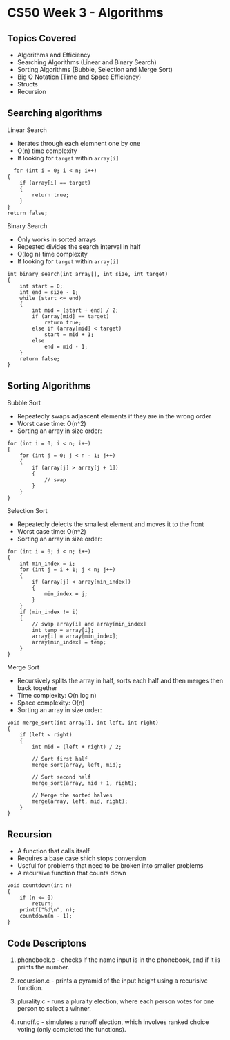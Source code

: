 # CS50 Week 3 - Algorithms 

## Topics Covered
- Algorithms and Efficiency
- Searching Algorithms (Linear and Binary Search)
- Sorting Algorithms (Bubble, Selection and Merge Sort)
- Big O Notation (Time and Space Efficiency)
- Structs
- Recursion

## Searching algorithms 

Linear Search 
- Iterates through each elemnent one by one
- O(n) time complexity
- If looking for ```target``` within ```array[i]```
```
  for (int i = 0; i < n; i++)
{
    if (array[i] == target)
    {
        return true;
    }
}
return false;
```

Binary Search 
- Only works in sorted arrays
- Repeated divides the search interval in half
- O(log n) time complexity
- If looking for ```target``` within ```array[i]```
```
int binary_search(int array[], int size, int target)
{
    int start = 0;
    int end = size - 1;
    while (start <= end)
    {
        int mid = (start + end) / 2;
        if (array[mid] == target)
            return true;
        else if (array[mid] < target)
            start = mid + 1;
        else
            end = mid - 1;
    }
    return false;
}
```

## Sorting Algorithms 

Bubble Sort 
- Repeatedly swaps adjascent elements if they are in the wrong order
- Worst case time: O(n^2)
- Sorting an array in size order:
```
for (int i = 0; i < n; i++)
{
    for (int j = 0; j < n - 1; j++)
    {
        if (array[j] > array[j + 1])
        {
            // swap
        }
    }
}
```

Selection Sort 
- Repeatedly delects the smallest element and moves it to the front
- Worst case time: O(n^2)
- Sorting an array in size order:
```
for (int i = 0; i < n; i++)
{
    int min_index = i;
    for (int j = i + 1; j < n; j++)
    {
        if (array[j] < array[min_index])
        {
            min_index = j;
        }
    }
    if (min_index != i)
    {
        // swap array[i] and array[min_index]
        int temp = array[i];
        array[i] = array[min_index];
        array[min_index] = temp;
    }
}
```

Merge Sort 
- Recursively splits the array in half, sorts each half and then merges then back together
- Time complexity: O(n log n)
- Space complexity: O(n)
- Sorting an array in size order:
```
void merge_sort(int array[], int left, int right)
{
    if (left < right)
    {
        int mid = (left + right) / 2;

        // Sort first half
        merge_sort(array, left, mid);

        // Sort second half
        merge_sort(array, mid + 1, right);

        // Merge the sorted halves
        merge(array, left, mid, right);
    }
}
```

## Recursion 
- A function that calls itself
- Requires a base case shich stops conversion
- Useful for problems that need to be broken into smaller problems
- A recursive function that counts down
```
void countdown(int n)
{
    if (n <= 0)
        return;
    printf("%d\n", n);
    countdown(n - 1);
}
```

## Code Descriptons 

1. phonebook.c - checks if the name input is in the phonebook, and if it is prints the number. 

2. recursion.c - prints a pyramid of the input height using a recurisive function.

3. plurality.c - runs a pluraity election, where each person votes for one person to select a winner.

4. runoff.c - simulates a runoff election, which involves ranked choice voting (only completed the functions).
